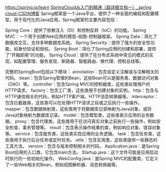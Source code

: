 https://spring.io/learn
[SpringCloud从入门到精通（超详细文档一）_spring cloud-CSDN博客](https://blog.csdn.net/cuiqwei/article/details/118329609)
Spring框架是一个Java平台，提供了一种全面的编程和配置模型，用于现代化的Java应用。Spring框架的主要内容包括：

Spring Core：提供了依赖注入（DI）和控制反转（IoC）的功能。
Spring MVC：一个用于创建Web应用的模型-视图-控制器框架。
Spring Data：简化了数据库交互，支持多种数据库系统。
Spring Security：提供了强大的安全性功能，如身份验证和授权。
Spring Boot：简化了Spring应用的创建和部署，提供了“开箱即用”的功能。
Spring Cloud：提供了在分布式系统中常见的模式的实现，如配置管理、服务发现、断路器、智能路由、微代理、控制总线等。

完整的SpringBoot包括以下模块：
annotation：包含自定义注解或与注解相关的代码。
bean：包含Spring管理的Bean，这些Bean可以是服务类、数据访问对象（DAO）等。
controller：包含Spring MVC的控制器类，这些类处理用户的HTTP请求。
factory：包含工厂类，这些类用于创建对象的实例。
http：包含与HTTP通信相关的代码，例如HTTP客户端、HTTP消息转换器等。
interceptor：包含拦截器类，这些类可以在处理HTTP请求之前或之后执行一些操作。
mapper：包含数据映射类，这些类用于将数据库记录映射为Java对象，或将Java对象映射为数据库记录。
model：包含模型类，这些类表示应用的业务数据。
proxy：包含代理类，这些类用于在访问真实对象之前执行一些操作，例如安全检查、事务管理等。
result：包含表示操作结果的类，例如响应对象、错误对象等。
service：包含服务类，这些类实现应用的业务逻辑。
task：包含任务类，这些类用于执行后台任务或定时任务。
utils：包含实用类，这些类提供一些静态的工具方法。
version：包含与版本控制相关的代码。
Application.java：是Spring Boot应用的入口类，它包含main方法。
Startup.java：这个文件可能是应用启动时执行的一些初始化操作。
WebConfig.java：是Spring MVC的配置类，它定义了一些Web相关的Bean，例如视图解析器、消息转换器等。